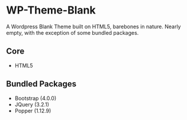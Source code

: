 # WP-Theme-Blank

A Wordpress Blank Theme built on HTML5, barebones in nature. Nearly empty, with the exception of some bundled packages.

## Core
<ul>
	<li>HTML5</li>
</ul>

## Bundled Packages
<ul>
	<li>Bootstrap (4.0.0)</li>
	<li>JQuery (3.2.1)</li>
	<li>Popper (1.12.9)</li>
</ul>
